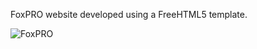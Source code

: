 FoxPRO website developed using a FreeHTML5 template.

![FoxPRO](https://github.com/frontenddan/FoxPRO-Website/assets/122943548/056fe3e7-955c-47e3-b2e3-578eb0282c44)

